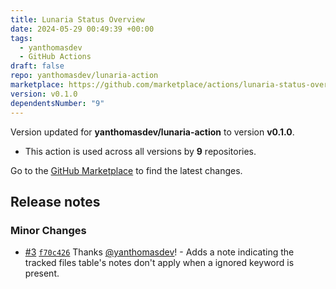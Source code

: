 ```yaml
---
title: Lunaria Status Overview
date: 2024-05-29 00:49:39 +00:00
tags:
  - yanthomasdev
  - GitHub Actions
draft: false
repo: yanthomasdev/lunaria-action
marketplace: https://github.com/marketplace/actions/lunaria-status-overview
version: v0.1.0
dependentsNumber: "9"
---
```



Version updated for **yanthomasdev/lunaria-action** to version **v0.1.0**.
- This action is used across all versions by **9** repositories.

Go to the [GitHub Marketplace](https://github.com/marketplace/actions/lunaria-status-overview) to find the latest changes.

## Release notes

### Minor Changes

- [#3](https://github.com/yanthomasdev/lunaria-action/pull/3) [`f70c426`](https://github.com/yanthomasdev/lunaria-action/commit/f70c426abb8f4ea4f9b972359316f2c741c2ba70) Thanks [@yanthomasdev](https://github.com/yanthomasdev)! - Adds a note indicating the tracked files table's notes don't apply when a ignored keyword is present.
